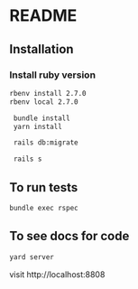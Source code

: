 # README

## Installation

### Install ruby version

```bash
rbenv install 2.7.0
rbenv local 2.7.0
```

```bash
 bundle install
 yarn install

 rails db:migrate

 rails s
```

## To run tests

```bash
bundle exec rspec
```

## To see docs for code

```bash
yard server
```

visit http://localhost:8808
